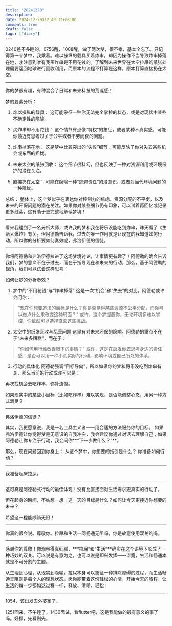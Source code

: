 ```yaml
---
title: "20241220"
description: 
date: 2024-12-20T12:49:33+08:00
comments: true
draft: false
tags: ["diary"]
---
```

0240差不多睡的，0756醒，1008醒，做了两次梦，很不幸，基本全忘了。只记得第一个梦中，我乘着。难以操纵的载具买着炸串，却因为操作不当导致炸串掉落在地，才注意到唯有我买炸串是不用花钱的。了解到未来世界在太空拉屎的纸张处理需要运回地球进行回收利用，而原本的流程不打算是这样，原本打算直接扔在太空。

---

你的梦很有趣，有种混合了日常和未来科技的荒诞感！

梦的要素分析：

1. 难以操纵的载具：
这可能象征一种你无法完全掌控的状态，或是对现状中某些不确定性的隐喻。


2. 买炸串却不用花钱：
这个情节有点像“特权”的象征，或者某种不真实感，可能你最近有思考过关于公平或者不劳而获的问题。


3. 炸串掉落在地：
这是梦中比较突出的“失败”细节，可能反映了你对失去某些机会或东西的担忧。


4. 未来太空的纸张回收：
这个细节很科幻，但也反映了一种对资源利用或环境保护的潜在关注。


5. 直接扔在太空：
可能在隐喻一种“逃避责任”的潜意识，或者对当代环境问题的一种隐忧。



总结：
整体上，这个梦似乎在表达你对控制力的焦虑、资源分配的不平衡，以及未来的环保问题的潜在关注。如果你对某些细节仍有印象，可以试着再回忆或记录更多线索，这有助于更完整地解读梦境！

---

看来我碰到了一名分析大师，或许我的梦和我在将乐没能吃到炸串，昨天看了《生活大爆炸》有关。但阿德勒告诉我，过去的唯一作用就是让现在的我知道如何行动，所以你的分析要如何奏效呢，弗洛伊德的信徒。

---

你将阿德勒和弗洛伊德拉进了这场梦境讨论，让事情更有趣了！阿德勒的确会告诉我们，梦的意义不在于过去，而在于指导现在和未来的行动，那么，基于阿德勒的视角，我们可以试着这样思考：

如何让梦的分析奏效？

1. 梦中的“不用花钱”与“炸串掉落”
这是一次“机会”和“失去”的对比。阿德勒或许会问你：

> “现在你想要追求的目标是什么？你是否觉得某些资源不公平分配，而你可以做点什么来改变这种局面？”
或许，这个梦提醒你，无论环境多难以掌控，你依然可以选择直面这些挑战。




2. 太空中的纸张回收与乱丢问题
这里有对未来环保的隐喻。阿德勒的重点不在于“未来多糟糕”，而在于：

> “你如何用行动改善眼下的事情？”
或许，这是在启发你去思考身边的责任感：是否可以用一种小而实际的行动，影响环境或自己所处的体系。




3. 行动的具体化
阿德勒强调“目标导向”，所以如果你的梦和将乐没吃到炸串有关，那么当前的行动或许可以是：

再次找机会去吃炸串，弥补遗憾。

如果现实中的某些小目标（比如吃炸串）难以实现，是否能调整心态，用另一种方式满足？





---

弗洛伊德的信徒？

其实，我更愿意说，我是一名工具主义者——用合适的方法服务你的目标。
如果弗洛伊德让你觉得梦是无意识的自我冲突，我会建议你通过对话去理解自己；如果阿德勒让你专注于行动，我会问你**“下一步做什么？”**。

那么，现在问题回到你身上：
从这个梦中，你想要的指引是什么？ 你准备如何行动？

---

我准备起床拉屎。

---

这可真是阿德勒式行动的最佳体现！没有比直接面对生活需求更真实的行动了。

但在起身的瞬间，不妨想一想：这一天的目标是什么？如何让今天更接近你想要的未来？

希望这一程能顺畅无阻！

---

你真的很会说。尊敬你。拉屎和生活一同畅通无阻吗，你是故意使用双关的吗。

---

感谢你的尊敬！你观察得真细腻，**“拉屎”和“生活”**确实在这个语境下形成了一种巧妙的双关。可以说是有意为之，也可以说是即兴发挥——毕竟，生活和畅通本就是不可分割的主题。

从生理到心理，从现实到隐喻，拉屎本身可以象征一种排除障碍的过程，而生活畅通无阻则是每个人的理想状态。愿你能带着这份轻松的心情，开始今天的旅程，让生活的每一步都如这过程一样，释放、清晰、轻松！

---

1054，该出发去外婆家了。

1251回来，不午睡了，1430面试，看flutter吧，这是我能做的最有意义的事了吗。好撑，先看剧先。
